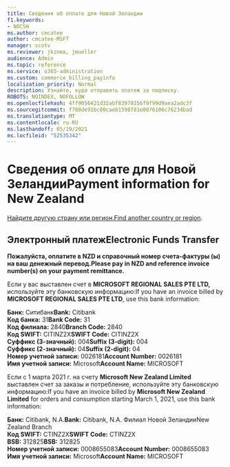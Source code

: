 ```yaml
---
title: Сведения об оплате для Новой Зеландии
f1.keywords:
- NOCSH
ms.author: cmcatee
author: cmcatee-MSFT
manager: scotv
ms.reviewer: jkinma, jmueller
audience: Admin
ms.topic: reference
ms.service: o365-administration
ms.custom: commerce_billing_payinfo
localization_priority: Normal
description: Узнайте, куда отправить платеж за подписку.
ROBOTS: NOINDEX, NOFOLLOW
ms.openlocfilehash: 4ff9056421d32abf83970356f9f99d9aea2adc3f
ms.sourcegitcommit: f780de91bc00caeb1598781e0076106c76234bad
ms.translationtype: MT
ms.contentlocale: ru-RU
ms.lasthandoff: 05/19/2021
ms.locfileid: "52535342"
---
```

# <a name="payment-information-for-new-zealand"></a><span data-ttu-id="fe1ab-103">Сведения об оплате для Новой Зеландии</span><span class="sxs-lookup"><span data-stu-id="fe1ab-103">Payment information for New Zealand</span></span>

<span data-ttu-id="fe1ab-104">[Найдите другую страну или регион.](../billing-and-payments/pay-for-your-subscription.md)</span><span class="sxs-lookup"><span data-stu-id="fe1ab-104">[Find another country or region](../billing-and-payments/pay-for-your-subscription.md).</span></span>

## <a name="electronic-funds-transfer"></a><span data-ttu-id="fe1ab-105">Электронный платеж</span><span class="sxs-lookup"><span data-stu-id="fe1ab-105">Electronic Funds Transfer</span></span>

<span data-ttu-id="fe1ab-106">**Пожалуйста, оплатите в NZD и справочный номер счета-фактуры (ы) на ваш денежный перевод.**</span><span class="sxs-lookup"><span data-stu-id="fe1ab-106">**Please pay in NZD and reference invoice number(s) on your payment remittance.**</span></span>

<span data-ttu-id="fe1ab-107">Если у вас выставлен счет в **MICROSOFT REGIONAL SALES PTE LTD,** используйте эту банковскую информацию:</span><span class="sxs-lookup"><span data-stu-id="fe1ab-107">If you have an invoice billed by **MICROSOFT REGIONAL SALES PTE LTD**, use this bank information:</span></span>

<span data-ttu-id="fe1ab-108">**Банк:** Ситибанк</span><span class="sxs-lookup"><span data-stu-id="fe1ab-108">**Bank:** Citibank</span></span>  
<span data-ttu-id="fe1ab-109">**Код банка:** 31</span><span class="sxs-lookup"><span data-stu-id="fe1ab-109">**Bank Code:** 31</span></span>  
<span data-ttu-id="fe1ab-110">**Код филиала:** 2840</span><span class="sxs-lookup"><span data-stu-id="fe1ab-110">**Branch Code:** 2840</span></span>  
<span data-ttu-id="fe1ab-111">**Код SWIFT:** CITINZ2X</span><span class="sxs-lookup"><span data-stu-id="fe1ab-111">**SWIFT Code:** CITINZ2X</span></span>  
<span data-ttu-id="fe1ab-112">**Суффикс (3-значный):** 004</span><span class="sxs-lookup"><span data-stu-id="fe1ab-112">**Suffix (3-digit):** 004</span></span>  
<span data-ttu-id="fe1ab-113">**Суффикс (2-значный):** 04</span><span class="sxs-lookup"><span data-stu-id="fe1ab-113">**Suffix (2-digit):** 04</span></span>  
<span data-ttu-id="fe1ab-114">**Номер учетной записи:** 0026181</span><span class="sxs-lookup"><span data-stu-id="fe1ab-114">**Account Number:** 0026181</span></span>  
<span data-ttu-id="fe1ab-115">**Имя учетной записи:** Microsoft</span><span class="sxs-lookup"><span data-stu-id="fe1ab-115">**Account Name:** MICROSOFT</span></span>

<span data-ttu-id="fe1ab-116">Если с 1 марта 2021 г. на счету **Microsoft New Zealand Limited** выставлен счет за заказы и потребление, используйте эту банковскую информацию:</span><span class="sxs-lookup"><span data-stu-id="fe1ab-116">If you have an invoice billed by **Microsoft New Zealand Limited** for orders and consumption starting March 1, 2021, use this bank information:</span></span>

<span data-ttu-id="fe1ab-117">**Банк:** Citibank, N.A.</span><span class="sxs-lookup"><span data-stu-id="fe1ab-117">**Bank:** Citibank, N.A.</span></span> <span data-ttu-id="fe1ab-118">Филиал Новой Зеландии</span><span class="sxs-lookup"><span data-stu-id="fe1ab-118">New Zealand Branch</span></span>  
<span data-ttu-id="fe1ab-119">**Код SWIFT:** CTINZ2X</span><span class="sxs-lookup"><span data-stu-id="fe1ab-119">**SWIFT Code:** CTINZ2X</span></span>  
<span data-ttu-id="fe1ab-120">**BSB:** 312825</span><span class="sxs-lookup"><span data-stu-id="fe1ab-120">**BSB:** 312825</span></span>  
<span data-ttu-id="fe1ab-121">**Номер учетной записи:** 0008655083</span><span class="sxs-lookup"><span data-stu-id="fe1ab-121">**Account Number:** 0008655083</span></span>  
<span data-ttu-id="fe1ab-122">**Имя учетной записи:** Microsoft</span><span class="sxs-lookup"><span data-stu-id="fe1ab-122">**Account Name:** MICROSOFT</span></span>
